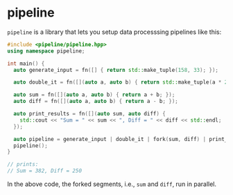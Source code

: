 # pipeline

`pipeline` is a library that lets you setup data processsing pipelines like this:

```cpp
#include <pipeline/pipeline.hpp>
using namespace pipeline;

int main() {
  auto generate_input = fn([] { return std::make_tuple(158, 33); });

  auto double_it = fn([](auto a, auto b) { return std::make_tuple(a * 2, b * 2); });

  auto sum = fn([](auto a, auto b) { return a + b; });
  auto diff = fn([](auto a, auto b) { return a - b; });

  auto print_results = fn([](auto sum, auto diff) {
    std::cout << "Sum = " << sum << ", Diff = " << diff << std::endl;
  });

  auto pipeline = generate_input | double_it | fork(sum, diff) | print_results;
  pipeline();
}

// prints:
// Sum = 382, Diff = 250
```

In the above code, the forked segments, i.e., `sum` and `diff`, run in parallel.
